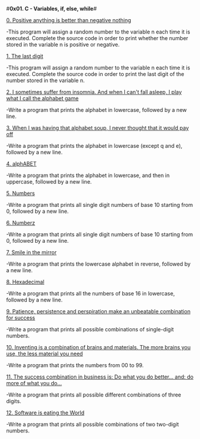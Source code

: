 #**0x01. C - Variables, if, else, while**#

[0. Positive anything is better than negative nothing](./0-positive_or_negative.c)

-This program will assign a random number to the variable n each time it is executed. Complete the source code in order to print whether the number stored in the variable n is positive or negative.

[1. The last digit](./1-last_digit.c)

-This program will assign a random number to the variable n each time it is executed. Complete the source code in order to print the last digit of the number stored in the variable n.

[2. I sometimes suffer from insomnia. And when I can't fall asleep, I play what I call the alphabet game](./2-print_alphabet.c)

-Write a program that prints the alphabet in lowercase, followed by a new line.

[3. When I was having that alphabet soup, I never thought that it would pay off](./3-print_alphabets.c)

-Write a program that prints the alphabet in lowercase (except q and e), followed by a new line.

[4. alphABET](./4-print_alphabt.c)

-Write a program that prints the alphabet in lowercase, and then in uppercase, followed by a new line.

[5. Numbers](./5-print_numbers.c)

-Write a program that prints all single digit numbers of base 10 starting from 0, followed by a new line.

[6. Numberz](./6-print_numberz.c)

-Write a program that prints all single digit numbers of base 10 starting from 0, followed by a new line.

[7. Smile in the mirror](./7-print_tebahpla.c)

-Write a program that prints the lowercase alphabet in reverse, followed by a new line.

[8. Hexadecimal](./8-print_base16.c)

-Write a program that prints all the numbers of base 16 in lowercase, followed by a new line.

[9. Patience, persistence and perspiration make an unbeatable combination for success](./9-print_comb.c)

-Write a program that prints all possible combinations of single-digit numbers.

[10. Inventing is a combination of brains and materials. The more brains you use, the less material you need](./100-print_comb3.c)

-Write a program that prints the numbers from 00 to 99.

[11. The success combination in business is: Do what you do better... and: do more of what you do...](./101-print_comb4.c)

-Write a program that prints all possible different combinations of three digits.

[12. Software is eating the World](./102-print_comb5.c)

-Write a program that prints all possible combinations of two two-digit numbers.
